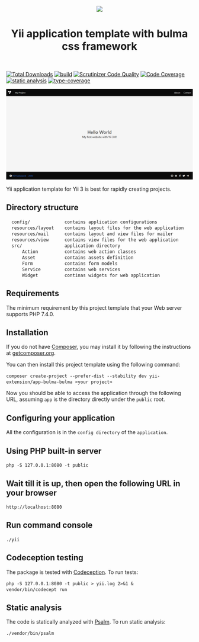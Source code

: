 <p align="center">
    <a href="https://github.com/yiisoft" target="_blank">
        <img src="https://github.com/yiisoft.png" height="100px">
    </a>
    <h1 align="center">Yii application template with bulma css framework</h1>
    <br>
</p>

[![Total Downloads](https://img.shields.io/packagist/dt/yii-extension/app-bulma)](https://packagist.org/packages/yii-extension/app-bulma)
[![build](https://github.com/yii-extension/app-bulma/workflows/build/badge.svg)](https://github.com/yii-extension/app-bulma/actions)
[![Scrutinizer Code Quality](https://scrutinizer-ci.com/g/yii-extension/app-bulma/badges/quality-score.png?b=master)](https://scrutinizer-ci.com/g/yii-extension/app-bulma/?branch=master)
[![Code Coverage](https://scrutinizer-ci.com/g/yii-extension/app-bulma/badges/coverage.png?b=master)](https://scrutinizer-ci.com/g/yii-extension/app-bulma/?branch=master)
[![static analysis](https://github.com/yii-extension/app-bulma/workflows/static%20analysis/badge.svg)](https://github.com/yii-extension/app-bulma/actions?query=workflow%3A%22static+analysis%22)
[![type-coverage](https://shepherd.dev/github/yii-extension/app-bulma/coverage.svg)](https://shepherd.dev/github/yii-extension/app-bulma)

<p align="center">
    <a href="https://github.com/yii-extension/app-bulma" target="_blank">
        <img src="docs\images\home.png" >
    </a>
</p>

Yii application template for Yii 3 is best for rapidly creating projects.

## Directory structure

      config/             contains application configurations
      resources/layout    contains layout files for the web application
      resources/mail      contains layout and view files for mailer
      resources/view      contains view files for the web application
      src/                application directory
          Action          contains web action classes
          Asset           contains assets definition
          Form            contains form models
          Service         contains web services
          Widget          continas widgets for web application

## Requirements

The minimum requirement by this project template that your Web server supports PHP 7.4.0.

## Installation

If you do not have [Composer](http://getcomposer.org/), you may install it by following the instructions
at [getcomposer.org](http://getcomposer.org/doc/00-intro.md#installation-nix).

You can then install this project template using the following command:

```shell
composer create-project --prefer-dist --stability dev yii-extension/app-bulma-bulma <your project>
```

Now you should be able to access the application through the following URL, assuming `app` is the directory
directly under the `public` root.

## Configuring your application

All the configuration is in the `config directory` of the `application`.

## Using PHP built-in server

```shell
php -S 127.0.0.1:8080 -t public
```

## Wait till it is up, then open the following URL in your browser

~~~
http://localhost:8080
~~~

## Run command console

```shell
./yii
```

## Codeception testing

The package is tested with [Codeception](https://github.com/Codeception/Codeception). To run tests:

```shell
php -S 127.0.0.1:8080 -t public > yii.log 2>&1 &
vendor/bin/codecept run
```

## Static analysis

The code is statically analyzed with [Psalm](https://psalm.dev/docs). To run static analysis:

```shell
./vendor/bin/psalm
```
